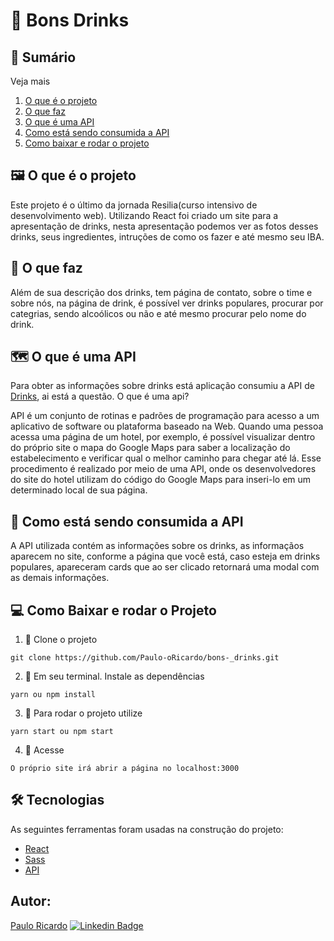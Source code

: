 # 🍹 Bons Drinks 
	
## 📖 Sumário

<summary>Veja mais</summary>

1.  [O que é o projeto](https://github.com/GabrielSouzaHub/projetoStone##%f0%9f%96%bc%ef%b8%8f-O-que-%c3%a9-o-projeto)
2.  [O que faz](https://github.com/GabrielSouzaHub/projetoStone#O-que-faz)
3.  [O que é uma API](https://github.com/GabrielSouzaHub/projetoStone#O-que-%c3%a9-uma-api)
4.  [Como está sendo consumida a API](https://github.com/GabrielSouzaHub/projetoStone#Como-est%c3%a1-funcionando-esta-api)
5.  [Como baixar e rodar o projeto](https://github.com/GabrielSouzaHub/projetoStone#Como-baixar-e-rodar-o-projeto)
</details>

## 🖼️ O que é o projeto
   Este projeto é o último da jornada Resilia(curso intensivo de desenvolvimento web). Utilizando React foi criado um site  para a apresentação de drinks, nesta apresentação podemos ver as fotos desses drinks, seus ingredientes, intruções de como os fazer e até mesmo seu IBA.

## 📔 O que faz
   Além de sua descrição dos drinks, tem página de contato, sobre o time e sobre nós, na página de drink, é possível ver drinks populares, procurar por categrias, sendo alcoólicos ou não e até mesmo procurar pelo nome do drink.
   
## 🗺️ O que é uma API 
   Para obter as informações sobre drinks está aplicação consumiu a API de [Drinks](https://www.thecocktaildb.com/), ai está a questão. O que é uma api?
   
   API é um conjunto de rotinas e padrões de programação para acesso a um aplicativo de software ou plataforma baseado na Web. Quando uma pessoa acessa uma página de um hotel, por exemplo, é possível visualizar dentro do próprio site o mapa do Google Maps para saber a localização do estabelecimento e verificar qual o melhor caminho para chegar até lá. Esse procedimento é realizado por meio de uma API, onde os desenvolvedores do site do hotel utilizam do código do Google Maps para inseri-lo em um determinado local de sua página.
   
## 🎲 Como está sendo consumida a API
   A API utilizada contém as informações sobre os drinks, as informaçãos aparecem no site, conforme a página que você está, caso esteja em drinks populares, apareceram cards que ao ser clicado retornará uma modal com as demais informações.
   
## 💻 Como Baixar e rodar o Projeto

1. 📌 Clone o projeto

```Shell
git clone https://github.com/Paulo-oRicardo/bons-_drinks.git
```

2. 📌 Em seu terminal. Instale as dependências

```Shell
yarn ou npm install
```

3. 📌 Para rodar o projeto utilize

```Shell
yarn start ou npm start
```

4. 📌 Acesse

```Shell
O próprio site irá abrir a página no localhost:3000
```

## 🛠 Tecnologias

As seguintes ferramentas foram usadas na construção do projeto:

- [React](https://pt-br.reactjs.org/)
- [Sass](https://sass-lang.com/)
- [API](https://www.thecocktaildb.com/)

## Autor:	 	  
   [Paulo Ricardo](https://github.com/Paulo-oRicardo)     [![Linkedin Badge](https://img.shields.io/badge/-LinkedIn-blue?style=flat-square&logo=Linkedin&logoColor=white&link=https://www.linkedin.com/in/paulo-yokoyama/)](https://www.linkedin.com/in/paulo-yokoyama/)
